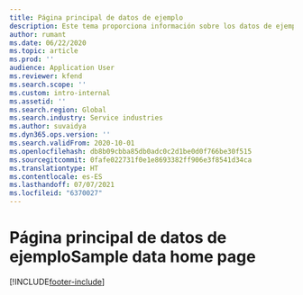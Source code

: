 ```yaml
---
title: Página principal de datos de ejemplo
description: Este tema proporciona información sobre los datos de ejemplo disponible para las operaciones de proyectos de Dynamics 365.
author: rumant
ms.date: 06/22/2020
ms.topic: article
ms.prod: ''
audience: Application User
ms.reviewer: kfend
ms.search.scope: ''
ms.custom: intro-internal
ms.assetid: ''
ms.search.region: Global
ms.search.industry: Service industries
ms.author: suvaidya
ms.dyn365.ops.version: ''
ms.search.validFrom: 2020-10-01
ms.openlocfilehash: db8b09cbba85db0adc0c2d1be0d0f766be30f515
ms.sourcegitcommit: 0fafe022731f0e1e8693382ff906e3f8541d34ca
ms.translationtype: HT
ms.contentlocale: es-ES
ms.lasthandoff: 07/07/2021
ms.locfileid: "6370027"
---
```

# <a name="sample-data-home-page"></a><span data-ttu-id="fae3b-103">Página principal de datos de ejemplo</span><span class="sxs-lookup"><span data-stu-id="fae3b-103">Sample data home page</span></span>


[!INCLUDE[footer-include](../includes/footer-banner.md)]